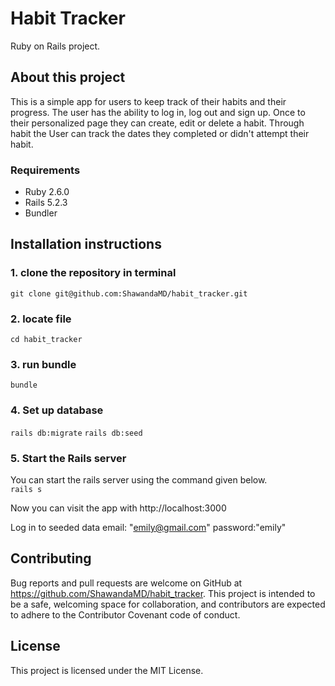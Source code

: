 # Habit Tracker
Ruby on Rails project.

## About this project
This is a simple app for users to keep track of their habits and their progress.
The user has the ability to log in, log out and sign up.
Once to their personalized page they can create, edit or delete a habit.
Through habit the User can track the dates they completed or didn't attempt their habit.


### Requirements
- Ruby 2.6.0
- Rails 5.2.3
- Bundler

## Installation instructions

### 1. clone the repository in terminal
`git clone git@github.com:ShawandaMD/habit_tracker.git`

### 2. locate file
`cd habit_tracker`

### 3. run bundle
`bundle`

### 4. Set up database
`rails db:migrate`
`rails db:seed`

### 5. Start the Rails server
You can start the rails server using the command given below.  
`rails s`

Now you can visit the app with http://localhost:3000

Log in to seeded data email: "emily@gmail.com" password:"emily"



## Contributing
Bug reports and pull requests are welcome on GitHub at https://github.com/ShawandaMD/habit_tracker. This project is intended to be a safe, welcoming space for collaboration, and contributors are expected to adhere to the Contributor Covenant code of conduct.

## License
This project is licensed under the MIT License.
